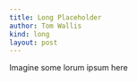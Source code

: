 ```yaml
---
title: Long Placeholder
author: Tom Wallis
kind: long
layout: post
---
```


Imagine some lorum ipsum here
